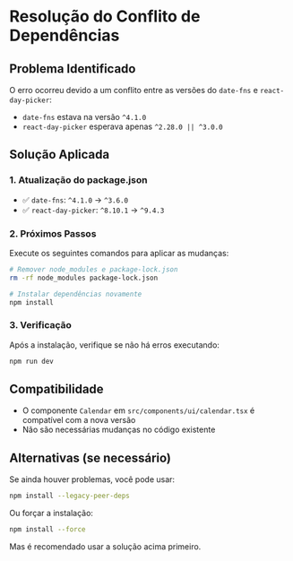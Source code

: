 # Resolução do Conflito de Dependências

## Problema Identificado
O erro ocorreu devido a um conflito entre as versões do `date-fns` e `react-day-picker`:

- `date-fns` estava na versão `^4.1.0`
- `react-day-picker` esperava apenas `^2.28.0 || ^3.0.0`

## Solução Aplicada

### 1. Atualização do package.json
- ✅ `date-fns`: `^4.1.0` → `^3.6.0`
- ✅ `react-day-picker`: `^8.10.1` → `^9.4.3`

### 2. Próximos Passos

Execute os seguintes comandos para aplicar as mudanças:

```bash
# Remover node_modules e package-lock.json
rm -rf node_modules package-lock.json

# Instalar dependências novamente
npm install
```

### 3. Verificação
Após a instalação, verifique se não há erros executando:

```bash
npm run dev
```

## Compatibilidade
- O componente `Calendar` em `src/components/ui/calendar.tsx` é compatível com a nova versão
- Não são necessárias mudanças no código existente

## Alternativas (se necessário)
Se ainda houver problemas, você pode usar:

```bash
npm install --legacy-peer-deps
```

Ou forçar a instalação:

```bash
npm install --force
```

Mas é recomendado usar a solução acima primeiro.
